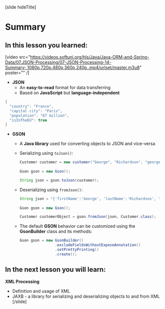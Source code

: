 [slide hideTitle]

# Summary

## In this lesson you learned:

[video src="https://videos.softuni.org/hls/Java/Java-ORM-and-Spring-Data/07.JSON-Processing/07-JSON-Processing-14-Summary-,1080p,720p,480p,360p,240p,.mp4/urlset/master.m3u8" poster="" /]

- **JSON**
  - An **easy-to-read** format for data transferring
  - Based on **JavaScript** but **language-independent**

```java
{
  "country": "France",
  "capital city": "Paris",
  "population": "67 million",
  "isInTheEU": true
}
```

- **GSON**
  - A **Java library** used for converting objects to JSON and vice-versa
  - Serializing using `toJson()`:

    ```Java
    Customer customer = new customer("George", "Richardson", "george@email.com");
            
    Gson gson = new Gson();
    
    String json = gson.toJson(customer);
    ```
  - Deserializing using `fromJson()`:

    ```Java
    String json = "{'firstName':'George', 'lastName':'Richardson', 'email':'george@gmail.com'}"
            
    Gson gson = new Gson();

    Customer customerObject = gson.fromJson(json, Customer.class);
    ```

  - The default **GSON** behavior can be customized using the **GsonBuilder** class and its methods:

    ```java
    Gson gson = new GsonBuilder()
                    .excludeFieldsWithoutExposeAnnotation()
                    .setPrettyPrinting()
                    .create();
    ```

## In the next lesson you will learn:

**XML Processing**
  - Definition and usage of XML
  - JAXB - a library for serializing and deserializing objects to and from XML
[/slide]
